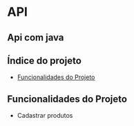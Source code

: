 # API

## Api com java 

## Índice do projeto 

- <a href="#funcionalidades">Funcionalidades do Projeto</a>

## Funcionalidades do Projeto

- Cadastrar produtos


